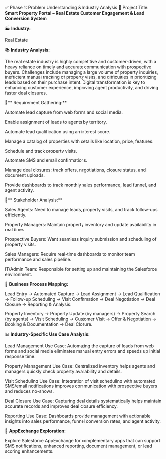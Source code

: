 ✅ Phase 1: Problem Understanding & Industry Analysis
🧱 Project Title:
**Smart Property Portal – Real Estate Customer Engagement & Lead Conversion System**

🏭 **Industry:**

Real Estate

📚 **Industry Analysis:**

The real estate industry is highly competitive and customer-driven, with a heavy reliance on timely and accurate communication with prospective buyers. Challenges include managing a large volume of property inquiries, inefficient manual tracking of property visits, and difficulties in prioritizing leads based on their purchase intent. Digital transformation is key to enhancing customer experience, improving agent productivity, and driving faster deal closures.

📝** Requirement Gathering:**

Automate lead capture from web forms and social media.

Enable assignment of leads to agents by territory.

Automate lead qualification using an interest score.

Manage a catalog of properties with details like location, price, features.

Schedule and track property visits.

Automate SMS and email confirmations.

Manage deal closures: track offers, negotiations, closure status, and document uploads.

Provide dashboards to track monthly sales performance, lead funnel, and agent activity.

👥** Stakeholder Analysis:**

Sales Agents: Need to manage leads, property visits, and track follow-ups efficiently.

Property Managers: Maintain property inventory and update availability in real time.

Prospective Buyers: Want seamless inquiry submission and scheduling of property visits.

Sales Managers: Require real-time dashboards to monitor team performance and sales pipeline.

IT/Admin Team: Responsible for setting up and maintaining the Salesforce environment.

🔧 **Business Process Mapping:**

Lead Entry → Automated Capture → Lead Assignment → Lead Qualification → Follow-up Scheduling → Visit Confirmation → Deal Negotiation → Deal Closure → Reporting & Analysis.

Property Inventory → Property Update (by managers) → Property Search (by agents) → Visit Scheduling → Customer Visit → Offer & Negotiation → Booking & Documentation → Deal Closure.

📊 **Industry-Specific Use Case Analysis:**

Lead Management Use Case: Automating the capture of leads from web forms and social media eliminates manual entry errors and speeds up initial response time.

Property Management Use Case: Centralized inventory helps agents and managers quickly check property availability and details.

Visit Scheduling Use Case: Integration of visit scheduling with automated SMS/email notifications improves communication with prospective buyers and reduces no-shows.

Deal Closure Use Case: Capturing deal details systematically helps maintain accurate records and improves deal closure efficiency.

Reporting Use Case: Dashboards provide management with actionable insights into sales performance, funnel conversion rates, and agent activity.

🔎 **AppExchange Exploration:**

Explore Salesforce AppExchange for complementary apps that can support SMS notifications, enhanced reporting, document management, or lead scoring enhancements.
